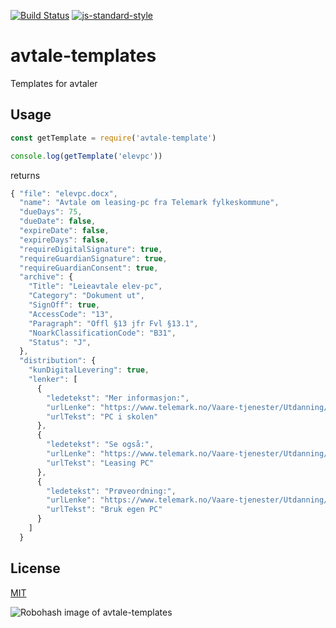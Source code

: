[![Build Status](https://travis-ci.org/telemark/avtale-templates.svg?branch=master)](https://travis-ci.org/telemark/avtale-templates)
[![js-standard-style](https://img.shields.io/badge/code%20style-standard-brightgreen.svg?style=flat)](https://github.com/feross/standard)

# avtale-templates

Templates for avtaler

## Usage

```JavaScript
const getTemplate = require('avtale-template')

console.log(getTemplate('elevpc'))
```

returns

```JavaScript
{ "file": "elevpc.docx",
  "name": "Avtale om leasing-pc fra Telemark fylkeskommune",
  "dueDays": 75,
  "dueDate": false,
  "expireDate": false,
  "expireDays": false,
  "requireDigitalSignature": true,
  "requireGuardianSignature": true,
  "requireGuardianConsent": true,
  "archive": {
    "Title": "Leieavtale elev-pc",
    "Category": "Dokument ut",
    "SignOff": true,
    "AccessCode": "13",
    "Paragraph": "Offl §13 jfr Fvl §13.1",
    "NoarkClassificationCode": "B31",
    "Status": "J",
  },
  "distribution": {
    "kunDigitalLevering": true,
    "lenker": [
      {
        "ledetekst": "Mer informasjon:",
        "urlLenke": "https://www.telemark.no/Vaare-tjenester/Utdanning/For-elever/PC-i-skolen",
        "urlTekst": "PC i skolen"
      },
      {
        "ledetekst": "Se også:",
        "urlLenke": "https://www.telemark.no/Vaare-tjenester/Utdanning/For-elever/PC-i-skolen/Artikler/Leasing-PC",
        "urlTekst": "Leasing PC"
      },
      {
        "ledetekst": "Prøveordning:",
        "urlLenke": "https://www.telemark.no/Vaare-tjenester/Utdanning/For-elever/PC-i-skolen/Artikler/Egen-PC-proeveordning",
        "urlTekst": "Bruk egen PC"
      }
    ]
  }
```

## License

[MIT](LICENSE)

![Robohash image of avtale-templates](https://robots.kebabstudios.party/avtale-templates.png "Robohash image of avtale-templates")